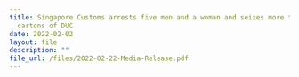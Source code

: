 ```yaml
---
title: Singapore Customs arrests five men and a woman and seizes more than 7,100
  cartons of DUC
date: 2022-02-02
layout: file
description: ""
file_url: /files/2022-02-22-Media-Release.pdf
---
```

